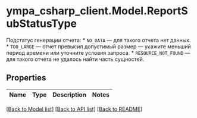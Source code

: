 # ympa_csharp_client.Model.ReportSubStatusType
Подстатус генерации отчета: * `NO_DATA` — для такого отчета нет данных. * `TOO_LARGE` — отчет превысил допустимый размер — укажите меньший период времени или уточните условия запроса. * `RESOURCE_NOT_FOUND` — для такого отчета не удалось найти часть сущностей. 

## Properties

Name | Type | Description | Notes
------------ | ------------- | ------------- | -------------

[[Back to Model list]](../README.md#documentation-for-models) [[Back to API list]](../README.md#documentation-for-api-endpoints) [[Back to README]](../README.md)

